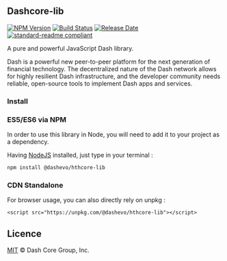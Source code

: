 ## Dashcore-lib

[![NPM Version](https://img.shields.io/npm/v/@dashevo/hthcore-lib)](https://www.npmjs.com/package/@dashevo/hthcore-lib)
[![Build Status](https://github.com/dashevo/hthcore-lib/actions/workflows/test_and_release.yml/badge.svg)](https://github.com/dashevo/hthcore-lib/actions/workflows/test_and_release.yml)
[![Release Date](https://img.shields.io/github/release-date/dashevo/hthcore-lib)](https://github.com/dashevo/hthcore-lib/releases/latest)
[![standard-readme compliant](https://img.shields.io/badge/readme%20style-standard-brightgreen)](https://github.com/RichardLitt/standard-readme)

A pure and powerful JavaScript Dash library.

Dash is a powerful new peer-to-peer platform for the next generation of financial technology. The decentralized nature of the Dash network allows for highly resilient Dash infrastructure, and the developer community needs reliable, open-source tools to implement Dash apps and services.

### Install

### ES5/ES6 via NPM

In order to use this library in Node, you will need to add it to your project as a dependency.

Having [NodeJS](https://nodejs.org/) installed, just type in your terminal :

```sh
npm install @dashevo/hthcore-lib
```

### CDN Standalone

For browser usage, you can also directly rely on unpkg :

```
<script src="https://unpkg.com/@dashevo/hthcore-lib"></script>
```

## Licence

[MIT](https://github.com/dashevo/hthcore-lib/blob/master/LICENCE.md) © Dash Core Group, Inc.
